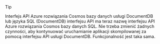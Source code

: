>[!TIP] 
> Interfejs API Azure rozwiązania Cosmos bazy danych usługi DocumentDB lub języka SQL (DocumentDB) interfejsu API ma teraz nazwę interfejsu API Azure rozwiązania Cosmos bazy danych SQL. Nie trzeba zmienić żadnych czynności, aby kontynuować uruchamianie aplikacji skompilowanej za pomocą interfejsu API usługi DocumentDB. Funkcjonalność jest taka sama.